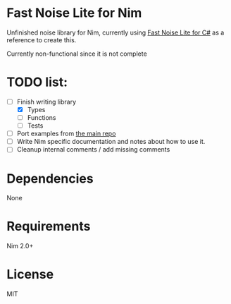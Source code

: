 # Fast Noise Lite for Nim

Unfinished noise library for Nim, currently using [Fast Noise Lite for C#](https://github.com/Auburn/FastNoiseLite/tree/master/CSharp) as a reference to create this.

Currently non-functional since it is not complete

# TODO list:

- [ ] Finish writing library
    - [x] Types
    - [ ] Functions
    - [ ] Tests

- [ ] Port examples from [the main repo](https://github.com/Auburn/FastNoiseLite)
- [ ] Write Nim specific documentation and notes about how to use it.
- [ ] Cleanup internal comments / add missing comments

# Dependencies

None

# Requirements

Nim 2.0+

# License

MIT